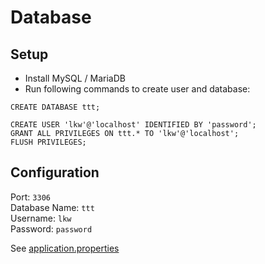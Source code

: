  # Database

## Setup

- Install MySQL / MariaDB
- Run following commands to create user and database:
```mysql
CREATE DATABASE ttt;

CREATE USER 'lkw'@'localhost' IDENTIFIED BY 'password';
GRANT ALL PRIVILEGES ON ttt.* TO 'lkw'@'localhost';
FLUSH PRIVILEGES;
```
 
## Configuration

Port: `3306` \
Database Name: `ttt` \
Username: `lkw` \
Password: `password`

See [application.properties](../backend/src/main/resources/application.properties)